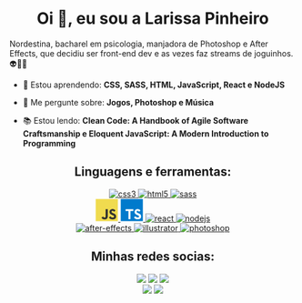 <h1 align="center">Oi 👋, eu sou a Larissa Pinheiro</h1>
<p align="left">Nordestina, bacharel em psicologia, manjadora de Photoshop e After Effects, que decidiu ser front-end dev e as vezes faz streams de joguinhos.👽🏳️‍🌈</p>

- 📖 Estou aprendendo: **CSS, SASS, HTML, JavaScript, React e NodeJS**

- 💬 Me pergunte sobre: **Jogos, Photoshop e Música**

- 📚 Estou lendo: **Clean Code: A Handbook of Agile Software Craftsmanship e Eloquent JavaScript: A Modern Introduction to Programming**

<h2 align="center">Linguagens e ferramentas:</h2>
<p align="center"> <a href="https://www.w3schools.com/css/" target="_blank"> <img src="https://cdn1.iconfinder.com/data/icons/logotypes/32/badge-css-3-512.png" alt="css3" width="40" height="40"/> </a> 
<a href="https://www.w3.org/html/" target="_blank"> <img src="https://cdn1.iconfinder.com/data/icons/logotypes/32/badge-html-5-512.png" alt="html5" width="40" height="40"/> </a> 
<a href="https://sass-lang.com" target="_blank"> <img src="https://cdn.worldvectorlogo.com/logos/sass-1.svg" alt="sass" width="40" height="40"/> </a> 
<br>
<a href="https://developer.mozilla.org/en-US/docs/Web/JavaScript" target="_blank"> <img src="https://raw.githubusercontent.com/devicons/devicon/master/icons/javascript/javascript-original.svg" alt="javascript" width="40" height="40"/> </a> 
<a href="https://www.typescriptlang.org/" target="_blank"> <img src="https://raw.githubusercontent.com/devicons/devicon/master/icons/typescript/typescript-original.svg" alt="typescript" width="40" height="40"/> </a> 
<a href="https://reactjs.org/" target="_blank"> <img src="https://cdn.worldvectorlogo.com/logos/react-2.svg" alt="react" width="40" height="40"/> </a> 
<a href="https://nodejs.org" target="_blank"> <img src="https://cdn.worldvectorlogo.com/logos/nodejs-1.svg" alt="nodejs" width="40" height="40"/> </a> 
<br>
 <a href="https://www.adobe.com/products/aftereffects.html" target="_blank"> <img src="https://cdn.worldvectorlogo.com/logos/after-effects-cc.svg" alt="after-effects" width="40" height="40"/> </a> 
<a href="https://www.adobe.com/in/products/illustrator.html" target="_blank"> <img src="https://cdn.worldvectorlogo.com/logos/adobe-illustrator-cc-2019.svg" alt="illustrator" width="40" height="40"/> </a> 
<a href="https://www.photoshop.com/en" target="_blank"> <img src="https://cdn.worldvectorlogo.com/logos/photoshop-cc-6.svg" alt="photoshop" width="40" height="40"/> </a>
</p>


<h2 align="center">Minhas redes socias:</h2>
<p align="center"><a href="https://github.com/iaarkz" target="_blank"><img src="https://img.shields.io/github/followers/iaarkz?style=social"></a>
<a href="mailto:larissavspinheiro"><img src="https://img.shields.io/badge/Email-Contato-white?style=social&logo=gmail"></a>
<a href="https://www.linkedin.com/in/larissavspinheiro/" target="_blank"><img src="https://img.shields.io/badge/Linkedin-larissavspinheiro-blue?style=social&logo=linkedin"></a>
 </br>
<a href="https://twitter.com/_aarkz" target="_blank"><img src="https://img.shields.io/twitter/follow/_aarkz?style=social"></a>
<a href="https://www.instagram.com/aarkz/" target="_blank"><img src="https://img.shields.io/badge/Follow-@aarkz-lightgray?style=social&logo=instagram"></a>
</p>
